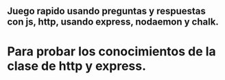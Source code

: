 ## Juego rapido usando preguntas y respuestas con js, http, usando express, nodaemon y chalk.

# Para probar los conocimientos de la clase de http y express.
